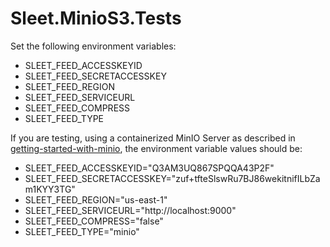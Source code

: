 # Sleet.MinioS3.Tests

Set the following environment variables:

* SLEET_FEED_ACCESSKEYID
* SLEET_FEED_SECRETACCESSKEY
* SLEET_FEED_REGION
* SLEET_FEED_SERVICEURL
* SLEET_FEED_COMPRESS
* SLEET_FEED_TYPE

If you are testing, using a containerized MinIO Server as described in [getting-started-with-minio](getting-started-with-minio.md), the environment variable values should be:

* SLEET_FEED_ACCESSKEYID="Q3AM3UQ867SPQQA43P2F"
* SLEET_FEED_SECRETACCESSKEY="zuf+tfteSlswRu7BJ86wekitnifILbZam1KYY3TG"
* SLEET_FEED_REGION="us-east-1"
* SLEET_FEED_SERVICEURL="http://localhost:9000"
* SLEET_FEED_COMPRESS="false"
* SLEET_FEED_TYPE="minio"